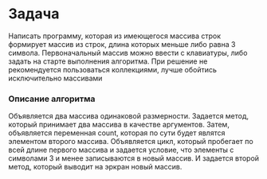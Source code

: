 # Задача #
Написать программу, которая из имеющегося массива строк формирует массив из строк, длина которых меньше либо равна 3 символа. Первоначальный массив можно ввести с клавиатуры, либо задать на старте выполнения алгоритма. При решение не рекомендуется пользоваться коллекциями, лучше обойтись исключительно массивами
### Описание алгоритма ###
Объявляется два массива одинаковой размерности. Задается метод, который принимает два массива в качестве аргументов. Затем, объявляется переменная count, которая по сути будет являтся элементом второго массива. Объявляется цикл, который пробегает по всей длине первого массива и задается условие, что элементы с символами 3 и менее записываются в новый массив. И задается второй метод, который выводит на эркран новый массив.